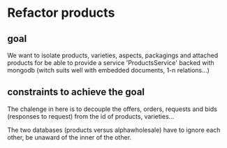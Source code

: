 # Refactor products

## goal

We want to isolate products, varieties, aspects, packagings and attached products
 for be able to provide a service 'ProductsService' backed with mongodb
 (witch suits well with embedded documents, 1-n relations...)

## constraints to achieve the goal

The chalenge in here is to decouple the offers, orders, requests and bids
(responses to request) from the id of products, varieties...

The two databases (products versus alphawholesale) have to ignore each other,
be unaward of the inner of the other.
